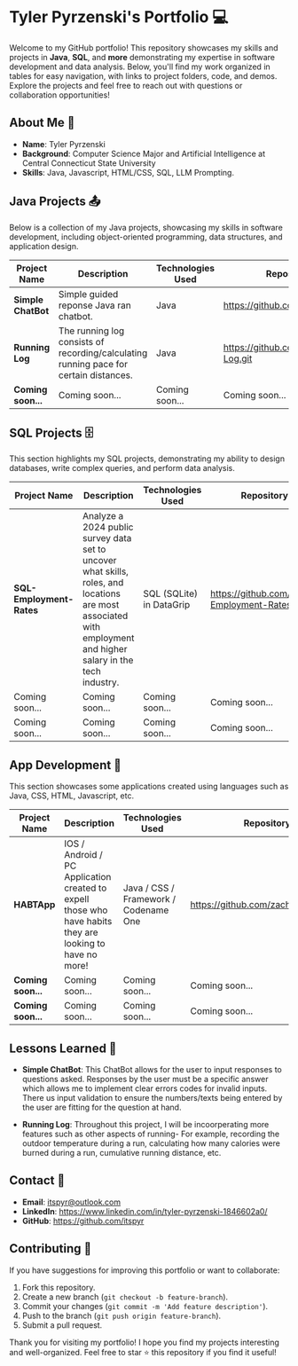 # Tyler Pyrzenski's Portfolio 💻

Welcome to my GitHub portfolio! This repository showcases my skills and projects in **Java**, **SQL**, and **more** demonstrating my expertise in software development and data analysis. Below, you'll find my work organized in tables for easy navigation, with links to project folders, code, and demos. Explore the projects and feel free to reach out with questions or collaboration opportunities!

## About Me 📖
- **Name**: Tyler Pyrzenski
- **Background**: Computer Science Major and Artificial Intelligence at Central Connecticut State University 
- **Skills**: Java, Javascript, HTML/CSS, SQL, LLM Prompting.

## Java Projects 📤
Below is a collection of my Java projects, showcasing my skills in software development, including object-oriented programming, data structures, and application design.

| Project Name | Description | Technologies Used | Repository Link | Collaboration |
|--------------|-------------|-------------------|-----------------|-------------|
| **Simple ChatBot** | Simple guided reponse Java ran chatbot. | Java | https://github.com/itspyr/ChatBot.git | Solo |
| **Running Log** | The running log consists of recording/calculating running pace for certain distances. | Java | https://github.com/itspyr/Running-Log.git | Solo |
| **Coming soon...** | Coming soon... | Coming soon... | Coming soon... |


## SQL Projects 🗄️
This section highlights my SQL projects, demonstrating my ability to design databases, write complex queries, and perform data analysis.

| Project Name | Description | Technologies Used | Repository Link | Collaboration |
|--------------|-------------|-------------------|-----------------|-------------|
| **SQL-Employment-Rates**  | Analyze a 2024 public survey data set to uncover what skills, roles, and locations are most associated with employment and higher salary in the tech industry. | SQL (SQLite) in DataGrip | https://github.com/itspyr/SQL-Employment-Rates | Solo |
| Coming soon... | Coming soon... | Coming soon... | Coming soon... | Coming soon... |
| Coming soon... | Coming soon... | Coming soon... | Coming soon... | Coming soon... |

## App Development 📱
This section showcases some applications created using languages such as Java, CSS, HTML, Javascript, etc.

| Project Name | Description | Technologies Used | Repository Link | Collaboration |
|--------------|-------------|-------------------|-----------------|-------------|
| **HABTApp** | IOS / Android / PC Application created to expell those who have habits they are looking to have no more! | Java / CSS / Framework / Codename One | https://github.com/zachsarc/HABTApp.git | Tyler Pyrzenski, Zachary Lariccia |
| **Coming soon...** | Coming soon... | Coming soon... | Coming soon... | Coming soon... |
| **Coming soon...** | Coming soon... | Coming soon... | Coming soon... | Coming soon... |


## Lessons Learned 🧠
- **Simple ChatBot**: This ChatBot allows for the user to input responses to questions asked. Responses by the user must be a specific answer which allows me to implement clear errors codes for invalid inputs. There us input validation to ensure the numbers/texts being entered by the user are fitting for the question at hand.

- **Running Log**: Throughout this project, I will be incoorperating more features such as other aspects of running- For example, recording the outdoor temperature during a run, calculating how many calories were burned during a run, cumulative running distance, etc.



## Contact 📧
- **Email**: itspyr@outlook.com
- **LinkedIn**: https://www.linkedin.com/in/tyler-pyrzenski-1846602a0/
- **GitHub**: https://github.com/itspyr

## Contributing 📌
If you have suggestions for improving this portfolio or want to collaborate:
1. Fork this repository.
2. Create a new branch (`git checkout -b feature-branch`).
3. Commit your changes (`git commit -m 'Add feature description'`).
4. Push to the branch (`git push origin feature-branch`).
5. Submit a pull request.

Thank you for visiting my portfolio! I hope you find my projects interesting and well-organized. Feel free to star ⭐ this repository if you find it useful!
